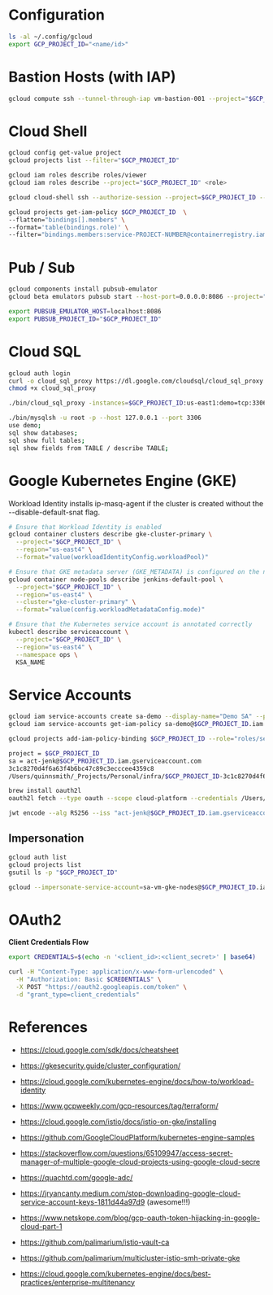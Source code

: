
# Configuration

```bash
ls -al ~/.config/gcloud
export GCP_PROJECT_ID="<name/id>"
```

# Bastion Hosts (with IAP)

```bash
gcloud compute ssh --tunnel-through-iap vm-bastion-001 --project="$GCP_PROJECT_ID" --zone="us-east1-b"
```

# Cloud Shell

```bash
gcloud config get-value project
gcloud projects list --filter="$GCP_PROJECT_ID"

gcloud iam roles describe roles/viewer
gcloud iam roles describe --project="$GCP_PROJECT_ID" <role>

gcloud cloud-shell ssh --authorize-session --project=$GCP_PROJECT_ID --command=ls "dir"

gcloud projects get-iam-policy $GCP_PROJECT_ID  \
--flatten="bindings[].members" \
--format='table(bindings.role)' \
--filter="bindings.members:service-PROJECT-NUMBER@containerregistry.iam.gserviceaccount.com"
```

# Pub / Sub

```bash
gcloud components install pubsub-emulator
gcloud beta emulators pubsub start --host-port=0.0.0.0:8086 --project="$GCP_PROJECT_ID"

export PUBSUB_EMULATOR_HOST=localhost:8086
export PUBSUB_PROJECT_ID="$GCP_PROJECT_ID"
```

# Cloud SQL

```bash
gcloud auth login
curl -o cloud_sql_proxy https://dl.google.com/cloudsql/cloud_sql_proxy.darwin.amd64
chmod +x cloud_sql_proxy

./bin/cloud_sql_proxy -instances=$GCP_PROJECT_ID:us-east1:demo=tcp:3306

./bin/mysqlsh -u root -p --host 127.0.0.1 --port 3306
use demo;
sql show databases;
sql show full tables;
sql show fields from TABLE / describe TABLE;
```

# Google Kubernetes Engine (GKE)

Workload Identity installs ip-masq-agent if the cluster is created without the --disable-default-snat flag.

```bash
# Ensure that Workload Identity is enabled
gcloud container clusters describe gke-cluster-primary \
  --project="$GCP_PROJECT_ID" \
  --region="us-east4" \
  --format="value(workloadIdentityConfig.workloadPool)"

# Ensure that GKE metadata server (GKE_METADATA) is configured on the node pool
gcloud container node-pools describe jenkins-default-pool \
  --project="$GCP_PROJECT_ID" \
  --region="us-east4" \
  --cluster="gke-cluster-primary" \
  --format="value(config.workloadMetadataConfig.mode)"

# Ensure that the Kubernetes service account is annotated correctly
kubectl describe serviceaccount \
  --project="$GCP_PROJECT_ID" \
  --region="us-east4" \
  --namespace ops \
  KSA_NAME
```

# Service Accounts

```bash
gcloud iam service-accounts create sa-demo --display-name="Demo SA" --project="$GCP_PROJECT_ID"
gcloud iam service-accounts get-iam-policy sa-demo@$GCP_PROJECT_ID.iam.gserviceaccount.com

gcloud projects add-iam-policy-binding $GCP_PROJECT_ID --role="roles/secretmanager.secretAccessor" --member="serviceAccount:sa-demo@$GCP_PROJECT_ID.iam.gserviceaccount.com"
```

```bash
project = $GCP_PROJECT_ID
sa = act-jenk@$GCP_PROJECT_ID.iam.gserviceaccount.com
3c1c8270d4f6a63f4b6bc47c89c3ecccee4359c8
/Users/quinnsmith/_Projects/Personal/infra/$GCP_PROJECT_ID-3c1c8270d4f6.json

brew install oauth2l
oauth2l fetch --type oauth --scope cloud-platform --credentials /Users/quinnsmith/_Projects/Personal/infra/$GCP_PROJECT_ID-3c1c8270d4f6.json

jwt encode --alg RS256 --iss "act-jenk@$GCP_PROJECT_ID.iam.gserviceaccount.com" --aud "https://oauth2.googleapis.com/token" --exp "+30 min" --payload "scope=https://www.googleapis.com/auth/compute.readonly" -S @//Users/quinnsmith/_Projects/Personal/infra/$GCP_PROJECT_ID-3c1c8270d4f6.pem
```

## Impersonation

```bash
gcloud auth list
gcloud projects list
gsutil ls -p "$GCP_PROJECT_ID"

gcloud --impersonate-service-account=sa-vm-gke-nodes@$GCP_PROJECT_ID.iam.gserviceaccount.com container clusters get-credentials gke-primary
```

# OAuth2

__Client Credentials Flow__

```bash
export CREDENTIALS=$(echo -n '<client_id>:<client_secret>' | base64)

curl -H "Content-Type: application/x-www-form-urlencoded" \
  -H "Authorization: Basic $CREDENTIALS" \
  -X POST "https://oauth2.googleapis.com/token" \
  -d "grant_type=client_credentials"
```

# References

- https://cloud.google.com/sdk/docs/cheatsheet
- https://gkesecurity.guide/cluster_configuration/
- https://cloud.google.com/kubernetes-engine/docs/how-to/workload-identity
- https://www.gcpweekly.com/gcp-resources/tag/terraform/
- https://cloud.google.com/istio/docs/istio-on-gke/installing
- https://github.com/GoogleCloudPlatform/kubernetes-engine-samples
- https://stackoverflow.com/questions/65109947/access-secret-manager-of-multiple-google-cloud-projects-using-google-cloud-secre
- https://quachtd.com/google-adc/
- https://jryancanty.medium.com/stop-downloading-google-cloud-service-account-keys-1811d44a97d9 (awesome!!!)
- https://www.netskope.com/blog/gcp-oauth-token-hijacking-in-google-cloud-part-1
- https://github.com/palimarium/istio-vault-ca

- https://github.com/palimarium/multicluster-istio-smh-private-gke
- https://cloud.google.com/kubernetes-engine/docs/best-practices/enterprise-multitenancy
